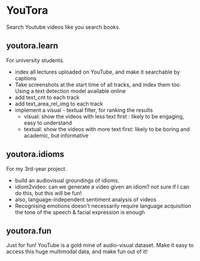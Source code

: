 # YouTora
Search Youtube videos like you search books.

## youtora.learn

For university students.
- index all lectures uploaded on YouTube, and make it searchable by captions
- Take screenshots at the start time of all tracks, and index them too
Using a text detection model available online
- add text_cnt to each track
- add text_area_rel_img to each track
- implement a visual - textual filter, for ranking the results
  - visual: show the videos with less text first : likely to be engaging, easy to understand
  - textual: show the videos with more text first: likely to be boring and academic, but informative
## youtora.idioms

For my 3rd-year project.

- build an audiovisual groundings of idioms.
- idiom2video: can we generate a video given an idiom?
not sure if I can do this, but this will be fun!
- also, language-independent sentiment analysis of videos
- Recognising emotions doesn't necessarily require language acquisition
the tone of the speech & facial expression is enough
## youtora.fun

Just for fun! YouTube is a gold mine of audio-visual dataset. Make it easy to access this huge
multimodal data, and make fun out of it!
